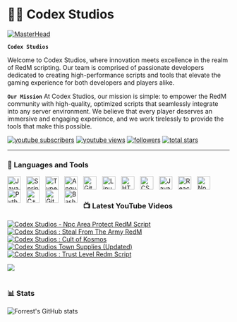 # 🏄‍♂️ Codex Studios
[![MasterHead](https://media.discordapp.net/attachments/1341689846095286342/1342227814392533002/banner.png?ex=67b8de90&is=67b78d10&hm=b3808f13c008186fbf075abe5d4796cfa46927eade6589237ae0366c6614a1b2&=&format=webp&quality=lossless&width=550&height=208)](https://discord.gg/rCvrpmHfPR)

**`Codex Studios`**

Welcome to Codex Studios, where innovation meets excellence in the realm of RedM scripting. Our team is comprised of passionate developers dedicated to creating high-performance scripts and tools that elevate the gaming experience for both developers and players alike.

**`Our Mission`**
At Codex Studios, our mission is simple: to empower the RedM community with high-quality, optimized scripts that seamlessly integrate into any server environment. We believe that every player deserves an immersive and engaging experience, and we work tirelessly to provide the tools that make this possible.

   <p align="left">
      <a href="https://www.youtube.com/@official.codexstudios?sub_confirmation=1">
         <img alt="youtube subscribers" title="Subscribe to my YouTube channel" src="https://custom-icon-badges.demolab.com/youtube/channel/subscribers/UC2WHjPDvbE6O328n17ZGcfg?color=%23E05D44&label=SUBSCRIBE&logo=video&logoColor=white&style=for-the-badge&labelColor=CE4630"/></a> 
      <a href="https://www.youtube.com/@official.codexstudios">
         <img alt="youtube views" title="YouTube views" src="https://custom-icon-badges.demolab.com/youtube/channel/views/UC2WHjPDvbE6O328n17ZGcfg?color=%23E1AD0E&logo=eye&logoColor=white&style=for-the-badge&labelColor=C79600"/></a> 
      <a href="https://github.com/official.codexstudios?tab=followers">
         <img alt="followers" title="Follow me on Github" src="https://custom-icon-badges.demolab.com/github/followers/official.codexstudios?color=236ad3&labelColor=1155ba&style=for-the-badge&logo=person-add&label=Follow&logoColor=white"/></a>
      <a href="https://github.com/official.codexstudios?tab=repositories&sort=stargazers">
         <img alt="total stars" title="Total stars on GitHub" src="https://custom-icon-badges.demolab.com/github/stars/official.codexstudios?color=55960c&style=for-the-badge&labelColor=488207&logo=star"/></a>
   </p>

---

### 🧰 Languages and Tools

<img align="left" alt="Java" width="30px" style="padding-right:10px;" src="https://cdn.jsdelivr.net/gh/devicons/devicon/icons/java/java-original.svg"/>
<img align="left" alt="Spring" width="30px" style="padding-right:10px;" src="https://cdn.jsdelivr.net/gh/devicons/devicon/icons/spring/spring-original.svg" />
<img align="left" alt="TypeScript" width="30px" style="padding-right:10px;" src="https://cdn.jsdelivr.net/gh/devicons/devicon/icons/typescript/typescript-plain.svg" />
<img align="left" alt="Angular" width="30px" style="padding-right:10px;" src="https://cdn.jsdelivr.net/gh/devicons/devicon/icons/angularjs/angularjs-plain.svg" />
<img align="left" alt="Git" width="30px" style="padding-right:10px;" src="https://cdn.jsdelivr.net/gh/devicons/devicon/icons/git/git-original.svg" />
<img align="left" alt="Linux" width="30px" style="padding-right:10px;" src="https://cdn.jsdelivr.net/gh/devicons/devicon/icons/linux/linux-original.svg" />
<img align="left" alt="HTML" width="30px" style="padding-right:10px;" src="https://cdn.jsdelivr.net/gh/devicons/devicon/icons/html5/html5-plain.svg" />
<img align="left" alt="CSS" width="30px" style="padding-right:10px;" src="https://cdn.jsdelivr.net/gh/devicons/devicon/icons/css3/css3-plain.svg" />
<img align="left" alt="JavaScript" width="30px" style="padding-right:10px;" src="https://cdn.jsdelivr.net/gh/devicons/devicon/icons/javascript/javascript-plain.svg" />
<img align="left" alt="React" width="30px" style="padding-right:10px;" src="https://cdn.jsdelivr.net/gh/devicons/devicon/icons/react/react-original.svg" />
<img align="left" alt="NodeJS" width="30px" style="padding-right:10px;" src="https://cdn.jsdelivr.net/gh/devicons/devicon/icons/nodejs/nodejs-original.svg" />
<img align="left" alt="Python" width="30px" style="padding-right:10px;" src="https://cdn.jsdelivr.net/gh/devicons/devicon/icons/python/python-plain.svg" />
<img align="left" alt="C++" width="30px" style="padding-right:10px;" src="https://cdn.jsdelivr.net/gh/devicons/devicon/icons/cplusplus/cplusplus-line.svg" />
<img align="left" alt="GitHub" width="30px" style="padding-right:10px;" src="https://cdn.jsdelivr.net/gh/devicons/devicon/icons/github/github-original.svg" />
<img align="left" alt="Bash" width="30px" style="padding-right:10px;" src="https://cdn.jsdelivr.net/gh/devicons/devicon/icons/bash/bash-original.svg" />
<br />

#

### 📺 Latest YouTube Videos

<!-- BEGIN YOUTUBE-CARDS -->
[![Codex Studios - Npc Area Protect RedM Script](https://ytcards.demolab.com/?id=ttZx8U4hYxo&title=Codex+Studios+Npc+Area+Protect+Time+%28as+a+Java+dev%29&lang=en&timestamp=1739979902&background_color=%230d1117&title_color=%23ffffff&stats_color=%23dedede&max_title_lines=1&width=250&border_radius=5&duration=1725 "Codex Studios - Npc Area Protect RedM Script")](https://www.youtube.com/watch?v=ttZx8U4hYxo)
[![Codex Studios : Steal From The Army RedM](https://ytcards.demolab.com/?id=4SSv9tFEq2s&title=Steal+From+The+Army&lang=en&timestamp=1738947638&background_color=%230d1117&title_color=%23ffffff&stats_color=%23dedede&max_title_lines=1&width=250&border_radius=5&duration=33 "Codex Studios : Steal From The Army RedM")](https://www.youtube.com/watch?v=4SSv9tFEq2s&)
[![Codex Studios : Cult of Kosmos](https://ytcards.demolab.com/?id=0pz4alua08g&title=Codex+Studios+Cult+ofs+Kosmo&lang=en&timestamp=1738774838&background_color=%230d1117&title_color=%23ffffff&stats_color=%23dedede&max_title_lines=1&width=250&border_radius=5&duration=31 "Codex Studios : Cult of Kosmos")](https://www.youtube.com/watch?v=0pz4alua08g)
[![Codex Studios Town Supplies (Updated)](https://ytcards.demolab.com/?id=lJzx55KGh88&title=Codex+Studios+Town+Supplies&lang=en&timestamp=1738602059&background_color=%230d1117&title_color=%23ffffff&stats_color=%23dedede&max_title_lines=1&width=250&border_radius=5&duration=68 "Codex Studios Town Supplies (Updated)")](https://www.youtube.com/watch?v=lJzx55KGh88)
[![Codex Studios : Trust Level Redm Script](https://ytcards.demolab.com/?id=lVidCaJD-3U&title=Codex+Studios+Trust+Level&lang=en&timestamp=1738515615&background_color=%230d1117&title_color=%23ffffff&stats_color=%23dedede&max_title_lines=1&width=250&border_radius=5&duration=61 "Codex Studios : Trust Level Redm Script")](https://www.youtube.com/watch?v=lVidCaJD-3U)

<!-- END YOUTUBE-CARDS -->

[<img src="https://custom-icon-badges.demolab.com/badge/-Subscribe%20For%20More-red?style=for-the-badge&logo=video&logoColor=white"/>](https://www.youtube.com/c/@official.codexstudios?sub_confirmation=1)

#

### 📊 Stats

![Forrest's GitHub stats](https://github-readme-stats.vercel.app/api?username=Codex-Stud1os&show_icons=true&theme=gruvbox)

<!-- ![GitHub Streak](https://streak-stats.demolab.com?user=ForrestKnight&theme=gruvbox&border_radius=4.5) -->

#
<!--
<details>
 <summary><h3>📢 Codex Studios</h3></summary>
What We Offer
Optimized Scripts for RedM:
Our library boasts a wide array of scripts tailored for various gameplay styles. Whether you’re enhancing criminal activities, embarking on treasure hunts, or crafting unique mechanics, our solutions are designed for peak performance and reliability.

Criminal Missions and Storylines:
Dive into the world of crime with our criminal mission scripts that feature engaging storylines and a trust level  system. Experience the thrill of pursuing your objectives while facing the consequences of your actions, adding depth to your gameplay.

Custom Scripts:
Need something unique? With our library, custom scripts can be created to suit your specific needs and visions. We empower developers to build bespoke experiences that enrich their servers.

Codex Script Bridge:
Our innovative Codex Script Bridge facilitates effortless integration between VORP Core and RSG frameworks. This bridge ensures that developers can leverage the strengths of both systems, creating a cohesive and dynamic gameplay experience.

SYN Clan Script Addon:
As the first addon for the SYN Clan Script, we offer a robust supplies system for towns, enhancing the functionality and realism of your server. Manage resources strategically to improve your gameplay dynamics.

Commitment to Quality:
We pride ourselves on delivering scripts that undergo rigorous testing and refinement. Our commitment to quality means you can trust that our products will perform reliably, even under demanding conditions.

Ongoing Support and Updates:
At Codex Studios, we understand the importance of continuous improvement. We provide daily updates and dedicated support to ensure our scripts remain at the forefront of innovation. Your success is our priority, and we’re here to assist you every step of the way.

Join Our Community
We invite you to join our thriving community of developers and enthusiasts. Collaborate, share ideas, and gain insights from fellow members to enhance your scripting skills and enrich your server's gameplay.

Thank you for choosing Codex Studios as your trusted partner in RedM development. Together, let’s build extraordinary worlds and unforgettable experiences.

✨ Let’s create something amazing together ✨

-->
[website]: https://codex-studios.tebex.io
[youtube]: https://www.youtube.com/@official.codexstudios

